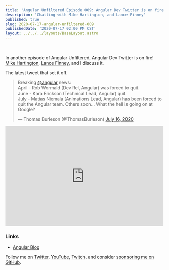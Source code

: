 ```yaml
---
title: 'Angular Unfiltered Episode 009: Angular Dev Twitter is on fire'
description: 'Chatting with Mike Hartington, and Lance Finney'
published: true
slug: 2020-07-17-angular-unfiltered-009
publishedDate: '2020-07-17 02:00 PM CST'
layout: ../../../layouts/BaseLayout.astro
---
```


<br/>

In another episode of Angular Unfiltered, Angular Dev Twitter is on fire! [Mike Hartington](https://twitter.com/mhartington), [Lance Finney](https://twitter.com/lmfinneycoder), and I discuss it.

The latest tweet that set it off.

<div class="flex justify-center">
  <blockquote class="twitter-tweet" data-partner="tweetdeck"><p lang="en" dir="ltr">Breaking <a href="https://twitter.com/angular?ref_src=twsrc%5Etfw">@angular</a> news: <br>April - Rob Wormald (Dev Rel, Angular) was forced to quit.<br>June - Kara Erickson (Technical Lead, Angular) quit. <br>July - Matias Niemala (Animations Lead, Angular) has been forced to quit the Angular team. Others soon... What the hell is going on at Google?</p>&mdash; Thomas Burleson (@ThomasBurleson) <a href="https://twitter.com/ThomasBurleson/status/1283902169226280960?ref_src=twsrc%5Etfw">July 16, 2020</a></blockquote>
  <script async src="https://platform.twitter.com/widgets.js" charset="utf-8"></script>
</div>

<div class="flex justify-center">
  <iframe width="500" height="315" src="https://www.youtube.com/embed/mJHy6YzZIbc" frameborder="0" allow="accelerometer; autoplay; encrypted-media; gyroscope; picture-in-picture" allowfullscreen></iframe>
</div>

### Links

- [Angular Blog](https://blog.angular.io)

Follow me on [Twitter](https://twitter.com/brandontroberts), [YouTube](https://youtube.com/brandonrobertsdev), [Twitch](https://twitch.tv/brandontroberts), and consider [sponsoring me on GitHub](https://github.com/sponsors/brandonroberts).
